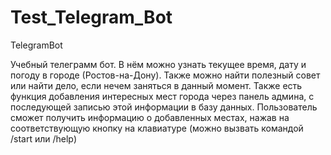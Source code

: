 # Test_Telegram_Bot
 TelegramBot

 Учебный телеграмм бот.
 В нём можно узнать текущее время, дату и погоду в городе (Ростов-на-Дону). Также можно найти полезный совет или найти дело, если нечем заняться в данный момент.
 Также есть функция добавления интересных мест города через панель админа, с последующей записью этой информации в базу данных. Пользователь сможет получить информацию о добавленных местах, нажав на соответствующую кнопку на клавиатуре (можно вызвать командой /start или /help) 
